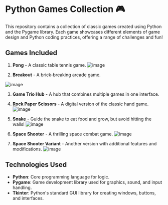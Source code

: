 # Python Games Collection 🎮

This repository contains a collection of classic games created using Python and the Pygame library. Each game showcases different elements of game design and Python coding practices, offering a range of challenges and fun!

## Games Included

1. **Pong** - A classic table tennis game.
![image](https://github.com/user-attachments/assets/df365111-6fab-42db-9901-7db12fd0b2f9)

2. **Breakout** - A brick-breaking arcade game.
   
 ![image](https://github.com/user-attachments/assets/307d2455-0997-4982-b6ac-d3daaccdcfe3)

3. **Game Trio Hub** - A hub that combines multiple games in one interface.
  
4. **Rock Paper Scissors** - A digital version of the classic hand game.
 ![image](https://github.com/user-attachments/assets/e037803c-fc69-4c36-8171-e557e64a0f9d)

5. **Snake** - Guide the snake to eat food and grow, but avoid hitting the walls!
 ![image](https://github.com/user-attachments/assets/158c997a-4fbd-4da0-aa83-1fbf273e1232)

6. **Space Shooter** - A thrilling space combat game.
 ![image](https://github.com/user-attachments/assets/95a7c315-68e4-4c09-8327-4586eb245430)

7. **Space Shooter Variant** - Another version with additional features and modifications.
 ![image](https://github.com/user-attachments/assets/29f2bdcd-3f3c-4449-bf6c-055fa91e2792)


## Technologies Used

- **Python**: Core programming language for logic.
- **Pygame**: Game development library used for graphics, sound, and input handling.
- **Tkinter**: Python's standard GUI library for creating windows, buttons, and interfaces.


